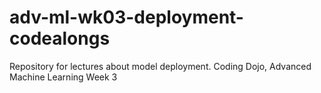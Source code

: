 # adv-ml-wk03-deployment-codealongs
 Repository for lectures about model deployment.  Coding Dojo, Advanced Machine Learning Week 3
